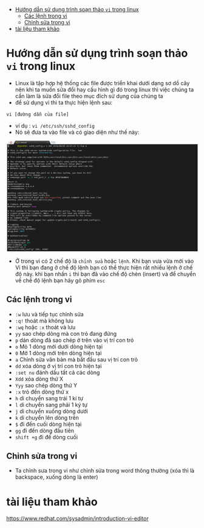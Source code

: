 - [Hướng dẫn sử dụng trình soạn thảo `vi` trong linux](#hướng-dẫn-sử-dụng-trình-soạn-thảo-vi-trong-linux)
  - [Các lệnh trong vi](#các-lệnh-trong-vi)
  - [Chỉnh sửa trong vi](#chỉnh-sửa-trong-vi)
- [tài liệu tham khảo](#tài-liệu-tham-khảo)

# Hướng dẫn sử dụng trình soạn thảo `vi` trong linux
- Linux là tập hợp hệ thống các file được triển khai dưới dạng sơ dồ cây nên khi ta muốn sửa đổi hay cấu hình gì đó trong linux thì việc chúng ta cần làm là sửa đổi file theo mục đích sử dụng của chúng ta
- để sử dụng vi thì ta thực hiện lệnh sau:

```
vi [đường dẫn của file]
```
- ví dụ : `vi /etc/ssh/sshd_config`
- Nó sẽ đưa ta vào file và có giao diện như thế này:

![Alt](/thuctap/anh/Screenshot_186.png)

- Ở trong vi có 2 chế độ là `chỉnh sửa` hoặc `lệnh`. Khi bạn vưa vừa mới vào Vi thì bạn đang ở chế độ lệnh bạn có thể thực hiện rất nhiều lệnh ở chế độ này. khi bạn nhấn `i` thì bạn đã vào chế độ chèn (insert) và để chuyển về chế độ lệnh bạn hãy gõ phím `esc`
## Các lệnh trong vi
- `:w` lưu và tiếp tục chỉnh sửa
- `:q!` thoát mà không lưu
- `:wq` hoặc `:x` thoát và lưu
- `yy` sao chép dòng mà con trỏ đang đứng
- `p` dán dòng đã sao chép ở trên vào vị trí con trỏ
- `o` Mỏ 1 dòng mới dưới dòng hiện tại
- `0` Mở 1 dòng mới trên dòng hiện tại
- `a` Chỉnh sửa văn bản mà bắt đầu sau vị trí con trỏ
- `dd` xóa dòng ở vị trí con trỏ hiện tại
- `:set nu` đánh dấu tất cả các dòng
- `Xdd` xóa dòng thứ X
- `Yyy` sao chép dòng thứ Y
- `:x` trỏ đến dòng thứ x
- `h` di chuyển sang trái 1 kí tự
- `l` di chuyển sang phải 1 ký tự
- `j` di chuyển xuống dòng dưới
- `k` di chuyển lên dòng trên
- `$` đi đến cuối dòng hiện tại
- `gg` đi đến dòng đầu tiên
- `shift +g` đi đế dòng cuối

## Chỉnh sửa trong vi
- Ta chỉnh sưa trong vi như chỉnh sửa trong word thông thường (xóa thì là backspace, xuống dòng là enter)

# tài liệu tham khảo

https://www.redhat.com/sysadmin/introduction-vi-editor